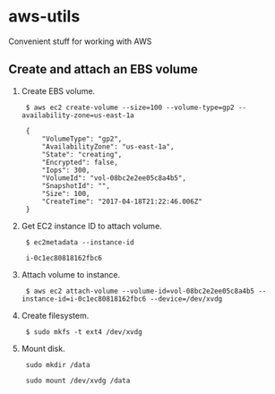 # aws-utils
Convenient stuff for working with AWS

## Create and attach an EBS volume

1. Create EBS volume.

        $ aws ec2 create-volume --size=100 --volume-type=gp2 --availability-zone=us-east-1a
        
        {
            "VolumeType": "gp2",
            "AvailabilityZone": "us-east-1a",
            "State": "creating",
            "Encrypted": false,
            "Iops": 300,
            "VolumeId": "vol-08bc2e2ee05c8a4b5",
            "SnapshotId": "",
            "Size": 100,
            "CreateTime": "2017-04-18T21:22:46.006Z"
        }
    
2. Get EC2 instance ID to attach volume.

        $ ec2metadata --instance-id
        
        i-0c1ec80818162fbc6
        
3. Attach volume to instance.

        $ aws ec2 attach-volume --volume-id=vol-08bc2e2ee05c8a4b5 --instance-id=i-0c1ec80818162fbc6 --device=/dev/xvdg
        
4. Create filesystem.

        $ sudo mkfs -t ext4 /dev/xvdg
        
5. Mount disk.

        sudo mkdir /data
        
        sudo mount /dev/xvdg /data
